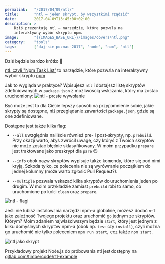 ```yaml
---
permalink:   "/2017/04/09/ntl/"
title:       "ntl — jeden skrypt, by wszystkimi rządzić"
date:        2017-04-09T13:45:00+02:00
description: >
    Dziś prezentuję ntl — narzędzie, które pozwala na
    interaktywny wybór skryptu npm. 
image:       "{{IMAGES_BASE_URL}}/images/covers/ntl.png"
category:    "tools"
tags:        ["daj-sie-poznac-2017", "node", "npm", "ntl"]
---
```


Dziś będzie bardzo krótko 🙂

[ntl, czyli "Npm Task List"]( https://github.com/ruyadorno/ntl )
to narzędzie, które pozwala na interaktywny wybór skryptu
[npm]( https://www.npmjs.com/ )

Jak to wygląda w praktyce? Wpisujesz `ntl` i dostajesz
listę skryptów zdefiniowanych w `package.json` z możliwością
wskazania, który ma zostać uruchomiony:
![ntl - proste wywołanie]( {{IMAGES_BASE_URL}}/images/content/ntl/ntl-simple.png )

Być może jest to dla Ciebie lepszy sposób na przypomnienie sobie, jakie
skrypty są dostępne, niż przeglądanie zawartości `package.json`, gdzie
są one zdefiniowane.

Dostępne jest także kilka flag:

* `--all` uwzględnia na liście również pre- i post-skrypty, np. `prebuild`.
  Przy okazji warto, abyś zwrócił uwagę, czy któryś z Twoich skryptów nie
  może zostać błędnie sklasyfikowany. W moim przypadku `prepare` jest traktowane
  jako preskrypt dla `pare` 😉

* `--info` obok nazw skryptów wypisuje także komendy, które się pod nimi kryją.
   Szkoda tylko, że polecenia nie są wyrównanie początkiem do jednej kolumny
   (może warto zgłosić Pull Request?).

* `--multiple` pozwala wskazać kilka skryptów do uruchomienia jeden po drugim.
   W moim przykładzie zamiast `prebuild` robi to samo, co uruchomione po kolei
   `clean` oraz `prepare`.
   
![ntl - flagi]( {{IMAGES_BASE_URL}}/images/content/ntl/ntl-flags.png )
   
Jeśli nie lubisz instalowania narzędzi npm-a globalnie, możesz dodać `ntl`
jako zależność Twojego projektu oraz uruchomić go jednym ze skryptów. Którym?
Moim zdaniem najwłaściwszym będzie `start`, który jest jednym z kilku
domyślnych skryptów npm-a (obok np. `test` czy `install`), czyli można
go uruchomić nie tylko poleceniem `npm run start`, lecz także `npm start`.

![ntl jako skrypt]( {{IMAGES_BASE_URL}}/images/content/ntl/ntl-as-script.png )

Przykładowy projekt Node.js do próbowania ntl jest dostępny na
[gitlab.com/timbercode/ntl-example]( https://gitlab.com/timbercode/ntl-example )